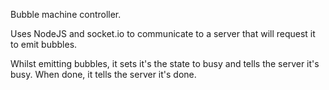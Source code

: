 Bubble machine controller.

Uses NodeJS and socket.io to communicate to a server that will request it to emit bubbles.

Whilst emitting bubbles, it sets it's the state to busy and tells the server it's busy. 
When done, it tells the server it's done.